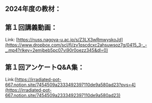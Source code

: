 ## 2024年度の教材：<br>

## 第１回講義動画：<br>
Link: [https://nuss.nagoya-u.ac.jp/s/Z3LX3wRmwyskoJd](https://www.dropbox.com/scl/fi/zv1qscdcxc2ahsuwsoz7g/0415_3-_-_.mp4?rlkey=2emjbeb5pc07vi90r0oezz345&dl=0)


## 第１回アンケートQ&A集：<br>
Link:[https://irradiated-pot-667.notion.site/7454509a2333492397110de9a580ad23?pvs=4](https://irradiated-pot-667.notion.site/7454509a2333492397110de9a580ad23)
